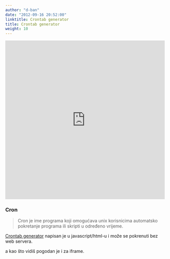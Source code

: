 ```yaml
---
author: "d-ban"
date: "2012-09-16 20:52:00"
linktitle: Crontab generator
title: Crontab generator
weight: 10
---
```


<iframe width="100%" height="500px"  frameBorder="0" src="https://d-ban.github.io/wedevelop/crontab-generator/"></iframe>


### Cron

> Cron je ime programa koji omogućava unix korisnicima automatsko pokretanje programa ili skripti u određeno vrijeme.

[Crontab generator](/wedevelop/crontab-generator) napisan je u javascript/html-u i može se pokrenuti bez web servera.

a kao što vidiš pogodan je i za iframe.
